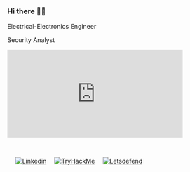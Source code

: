 ### Hi there 👋🏼


Electrical-Electronics Engineer

Security Analyst


<iframe src="https://giphy.com/embed/Nx0rz3jtxtEre" width="400" height="200" frameBorder="0" class="giphy-embed" allowFullScreen></iframe><p><a href="https://giphy.com/gifs/mrw-top-escalator-Nx0rz3jtxtEre"></a></p>


<script src="https://tryhackme.com/badge/2577168"></script>

<br>

&nbsp;&emsp;[![Linkedin](https://img.shields.io/badge/Linkedin-0A66C2?style=for-the-badge&logo=linkedin)](https://www.linkedin.com/in/ademavsar/)&nbsp;&emsp;[![TryHackMe](https://img.shields.io/badge/tryhackme-212C42?style=for-the-badge&logo=TryHackMe)](https://tryhackme.com/p/avsar)&nbsp;&emsp;[![Letsdefend](https://img.shields.io/badge/letsdefend-335EEA?style=for-the-badge&logo=cyberdefenders)](https://app.letsdefend.io/user/avsar)&nbsp;&emsp;